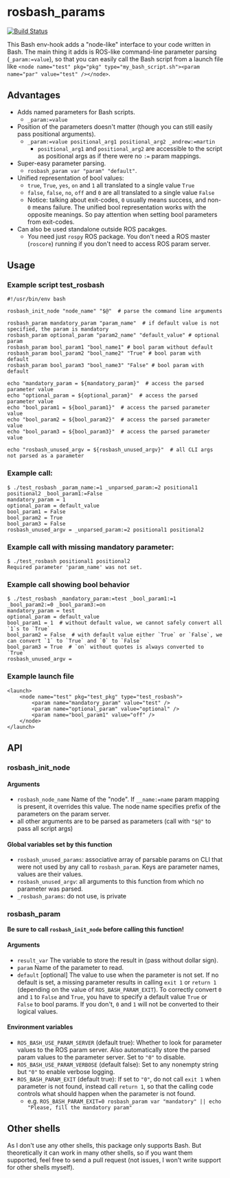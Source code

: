 # rosbash_params

[![Build Status](http://build.ros.org/buildStatus/icon?job=Idoc__rosbash_params__ubuntu_trusty_amd64)](http://build.ros.org/job/Idoc__rosbash_params__ubuntu_trusty_amd64/)

This Bash env-hook adds a "node-like" interface to your code written in Bash.
The main thing it adds is ROS-like command-line parameter parsing (`_param:=value`), so that you can easily call the 
Bash script from a launch file like 
`<node name="test" pkg="pkg" type="my_bash_script.sh"><param name="par" value="test" /></node>`.

## Advantages

* Adds named parameters for Bash scripts.
    * `_param:=value`
* Position of the parameters doesn't matter (though you can still easily pass positional arguments).
    * `_param:=value positional_arg1 positional_arg2 _andrew:=martin`
        * `positional_arg1` and `positional_arg2` are accessible to the script as positional args as if there were 
        no `:=` param mappings.
* Super-easy parameter parsing.
    * `rosbash_param var "param" "default"`.
* Unified representation of bool values:
    * `true`, `True`, `yes`, `on` and `1` all translated to a single value `True`
    * `false`, `false`, `no`, `off` and `0` are all translated to a single value `False`
    * Notice: talking about exit-codes, `0` usually means success, and non-`0` means failure. The unified bool 
    representation works with the opposite meanings. So pay attention when setting bool parameters from exit-codes.
* Can also be used standalone outside ROS pacakges.
    * You need just `rospy` ROS package. You don't need a ROS master (`roscore`) running if you don't need to access 
    ROS param server.
    
## Usage

### Example script test_rosbash

    #!/usr/bin/env bash
    
    rosbash_init_node "node_name" "$@"  # parse the command line arguments
    
    rosbash_param mandatory_param "param_name"  # if default value is not specified, the param is mandatory
    rosbash_param optional_param "param2_name" "default_value" # optional param
    rosbash_param bool_param1 "bool_name1" # bool param without default
    rosbash_param bool_param2 "bool_name2" "True" # bool param with default
    rosbash_param bool_param3 "bool_name3" "False" # bool param with default
    
    echo "mandatory_param = ${mandatory_param}"  # access the parsed parameter value
    echo "optional_param = ${optional_param}"  # access the parsed parameter value
    echo "bool_param1 = ${bool_param1}"  # access the parsed parameter value
    echo "bool_param2 = ${bool_param2}"  # access the parsed parameter value
    echo "bool_param3 = ${bool_param3}"  # access the parsed parameter value
    
    echo "rosbash_unused_argv = ${rosbash_unused_argv}"  # all CLI args not parsed as a parameter
    
### Example call:

    $ ./test_rosbash _param_name:=1 _unparsed_param:=2 positional1 positional2 _bool_param1:=False
    mandatory_param = 1
    optional_param = default_value
    bool_param1 = False
    bool_param2 = True
    bool_param3 = False
    rosbash_unused_argv = _unparsed_param:=2 positional1 positional2

### Example call with missing mandatory parameter:

    $ ./test_rosbash positional1 positional2
    Required parameter 'param_name' was not set.
    
### Example call showing bool behavior

    $ ./test_rosbash _mandatory_param:=test _bool_param1:=1 _bool_param2:=0 _bool_param3:=on
    mandatory_param = test
    optional_param = default_value
    bool_param1 = 1  # without default value, we cannot safely convert all `1`s to `True`
    bool_param2 = False  # with default value either `True` or `False`, we can convert `1` to `True` and `0` to `False`
    bool_param3 = True  # `on` without quotes is always converted to `True`
    rosbash_unused_argv = 
    
### Example launch file

    <launch>
        <node name="test" pkg="test_pkg" type="test_rosbash">
            <param name="mandatory_param" value="test" />
            <param name="optional_param" value="optional" />
            <param name="bool_param1" value="off" />
        </node>
    </launch>
    
## API

### rosbash_init_node

#### Arguments

* `rosbash_node_name` Name of the "node". If `__name:=name` param mapping is present, it overrides this value. The 
node name specifies prefix of the parameters on the param server.
* all other arguments are to be parsed as parameters (call with `"$@"` to pass all script args)

#### Global variables set by this function

* `rosbash_unused_params`: associative array of parsable params on CLI that were not used by any call to 
`rosbash_param`. Keys are parameter names, values are their values.
* `rosbash_unused_argv`: all arguments to this function from which no parameter was parsed.
* `_rosbash_params`: do not use, is private

### rosbash_param

**Be sure to call `rosbash_init_node` before calling this function!**

#### Arguments

* `result_var` The variable to store the result in (pass without dollar sign).
* `param` Name of the parameter to read.
* `default` [optional] The value to use when the parameter is not set. If no default is set, a missing parameter
results in calling `exit 1` or `return 1` (depending on the value of `ROS_BASH_PARAM_EXIT`). To correctly convert 
`0` and `1` to `False` and `True`, you have to specify a default value `True` or `False` to bool params. If you don't, 
`0` and `1` will not be converted to their logical values.
                   
#### Environment variables

* `ROS_BASH_USE_PARAM_SERVER` (default true): Whether to look for parameter values to the ROS param server. Also 
automatically store the parsed param values to the parameter server. Set to `"0"` to disable.
* `ROS_BASH_USE_PARAM_VERBOSE` (default false): Set to any nonempty string but `"0"` to enable verbose logging.
* `ROS_BASH_PARAM_EXIT` (default true): If set to `"0"`, do not call `exit 1` when parameter is not found, instead
call `return 1`, so that the calling code controls what should happen when the parameter is not found.
    * e.g. `ROS_BASH_PARAM_EXIT=0 rosbash_param var "mandatory" || echo "Please, fill the mandatory param"`
    
## Other shells

As I don't use any other shells, this package only supports Bash. But theoretically it can work in many other shells,
so if you want them supported, feel free to send a pull request (not issues, I won't write support for other shells 
myself).

